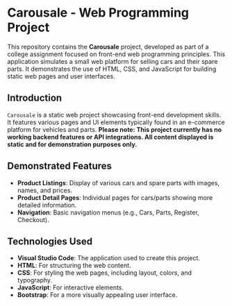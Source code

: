# Carousale - Web Programming Project

This repository contains the **Carousale** project, developed as part of a college assignment focused on front-end web programming principles. This application simulates a small web platform for selling cars and their spare parts. It demonstrates the use of HTML, CSS, and JavaScript for building static web pages and user interfaces.

## Introduction
`Carousale` is a static web project showcasing front-end development skills. It features various pages and UI elements typically found in an e-commerce platform for vehicles and parts. **Please note: This project currently has no working backend features or API integrations. All content displayed is static and for demonstration purposes only.**

## Demonstrated Features
* **Product Listings**: Display of various cars and spare parts with images, names, and prices.
* **Product Detail Pages**: Individual pages for cars/parts showing more detailed information.
* **Navigation**: Basic navigation menus (e.g., Cars, Parts, Register, Checkout).

## Technologies Used
* **Visual Studio Code**: The application used to create this project.
* **HTML**: For structuring the web content.
* **CSS**: For styling the web pages, including layout, colors, and typography.
* **JavaScript**: For interactive elements.
* **Bootstrap**: For a more visually appealing user interface.
